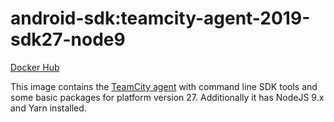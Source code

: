 # android-sdk:teamcity-agent-2019-sdk27-node9 #

[Docker Hub](https://hub.docker.com/r/azabost/android-sdk/)

This image contains the [TeamCity agent](https://hub.docker.com/r/jetbrains/teamcity-agent/) with command line SDK tools and some basic packages for platform version 27. Additionally it has NodeJS 9.x and Yarn installed.